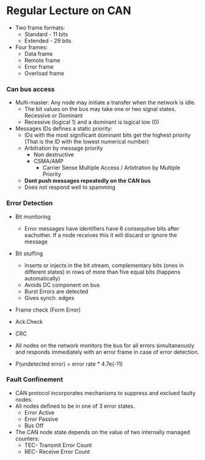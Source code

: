 # Regular Lecture on CAN

- Two frame formats:
  - Standard - 11 bits 
  - Extended - 29 bits 
- Four frames:
  - Data frame
  - Remote frame
  - Error frame
  - Overload frame

### Can bus access

- Multi-master: Any node may initiate a transfer when the network is idle.
  - The bit values on the bus may take one or two signal states. Recessive or Dominant
  - Recessive (logical 1) and a dominant is logical low (0)
- Messages IDs defines a static priority:
  - IDs with the most significant dominant bits get the highest priority (That is the ID with the lowest numerical number)
  - Arbitration by message priority
    - Non destructive
    - CSMA/AMP
      - Carrier Sense Multiple Access / Arbitration by Multiple Priority
  - **Dont push messages repeatedly on the CAN bus**   
  - Does not respond well to spamming
  
  
### Error Detection

- Bit monitoring
  - Error messages have identifiers have 6 consequtive bits after eachother. If a node receives this it will discard or ignore the message
- Bit stuffing
  - Inserts or injects in the bit stream, complementary bits (ones in different states) in rows of more than five equal bits (happens automatically)
  - Avoids DC component on bus
  - Burst Errors are detected
  - Gives synch. edges
- Frame check (Form Error)
- Ack.Check
- CRC

- All nodes on the network monitors the bus for all errors simultaneously and responds immediately with an error frame in case of error detection.
- P(undetected error) = error rate * 4.7e(-11)

### Fault Confinement

- CAN protocol incorporates mechanisms to suppress and exclued faulty nodes.
- All nodes defined to be in one of 3 error states. 
  - Error Active 
  - Error Passive
  - Bus Off
- The CAN node state depends on the value of two internally managed counters:
  - TEC- Transmit Error Count
  - REC- Receive Error Count
